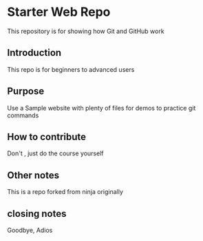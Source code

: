 # Starter Web Repo

This repository is for showing how Git and GitHub work

## Introduction
This repo is for beginners to advanced users 
## Purpose
Use a Sample website with plenty of files for demos to practice git commands
## How to contribute
Don't , just do the course yourself
## Other notes
This is a repo forked from ninja originally 
 
 ## closing notes
 Goodbye, Adios

